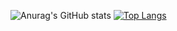 ![Anurag's GitHub stats](https://github-readme-stats.vercel.app/api?username=gamberooni&count_private=true&show_icons=true&theme=tokyonight) [![Top Langs](https://github-readme-stats.vercel.app/api/top-langs/?username=gamberooni&count_private=true&layout=compact&theme=tokyonight)](https://github.com/anuraghazra/github-readme-stats)
